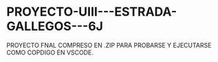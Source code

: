 # PROYECTO-UIII---ESTRADA-GALLEGOS---6J
PROYECTO FNAL COMPRESO EN .ZIP PARA PROBARSE Y EJECUTARSE COMO COPDIGO EN VSCODE.
